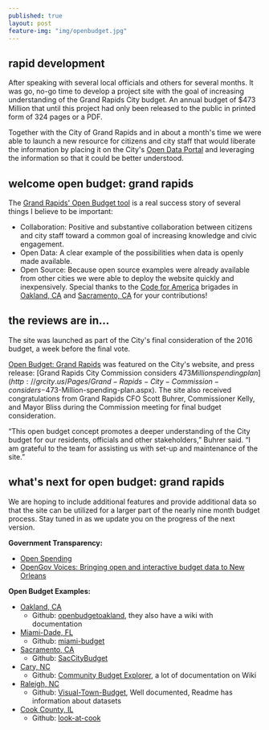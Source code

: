 ```yaml
---
published: true
layout: post
feature-img: "img/openbudget.jpg"
---
```



## rapid development
After speaking with several local officials and others for several months. It was go, no-go time to develop a project site with the goal of increasing understanding of the Grand Rapids City budget. An annual budget of $473 Million that until this project had only been released to the public in printed form of 324 pages or a PDF.    

Together with the City of Grand Rapids and in about a month's time we were able to launch a new resource for citizens and city staff that would liberate the information by placing it on the City's [Open Data Portal](http://data.grcity.us/) and leveraging the information so that it could be better understood.

## welcome open budget: grand rapids
The [Grand Rapids' Open Budget tool](http://openbudgetgr.org) is a real success story of several things I believe to be important:

- Collaboration: Positive and substantive collaboration between citizens and city staff toward a common goal of increasing knowledge and civic engagement.
- Open Data: A clear example of the possibilities when data is openly made available.
- Open Source: Because open source examples were already available from other cities we were able to deploy the website quickly and inexpensively. Special thanks to the [Code for America](https://www.codeforamerica.org) brigades in [Oakland, CA](http://openbudgetoakland.org) and [Sacramento, CA](http://openbudgetsac.org) for your contributions!

## the reviews are in...
The site was launched as part of the City's final consideration of the 2016 budget, a week before the final vote.

[Open Budget: Grand Rapids](http://openbudgetgr.org) was featured on the City's website, and press release: [Grand Rapids City Commission considers $473 Million spending plan](http://grcity.us/Pages/Grand-Rapids-City-Commission-considers-$473-Million-spending-plan.aspx). The site also received congratulations from Grand Rapids CFO Scott Buhrer, Commissioner Kelly, and Mayor Bliss during the Commission meeting for final budget consideration.

“This open budget concept promotes a deeper understanding of the City budget for our residents, officials and other stakeholders,” Buhrer said. “I am grateful to the team for assisting us with set-up and maintenance of the site.”

## what's next for open budget: grand rapids
We are hoping to include additional features and provide additional data so that the site can be utilized for a larger part of the nearly nine month budget process. Stay tuned in as we update you on the progress of the next version.



**Government Transparency:**

- [Open Spending](https://openspending.org)
- [OpenGov Voices: Bringing open and interactive budget data to New Orleans](http://sunlightfoundation.com/blog/2014/05/02/opengov-voices-bringing-open-and-interactive-budget-data-to-new-orleans/)

**Open Budget Examples:**

- [Oakland, CA](http://openbudgetoakland.org)
  - Github: [openbudgetoakland](https://github.com/openoakland/openbudgetoakland), they also have a wiki with documentation
- [Miami-Dade, FL](http://miamigraph.com/)
  - Github: [miami-budget](https://github.com/Code-for-Miami/miami-budget)
- [Sacramento, CA](http://openbudgetsac.org)
  - Github: [SacCityBudget](https://github.com/code4sac/SacCityBudget)
- [Cary, NC](http://communitybudgets.org/sites/carync/operating)
  - Github: [Community Budget Explorer](https://github.com/DemocracyApps/Community-Budget-Explorer), a lot of documentation on Wiki
- [Raleigh, NC](http://openmaps.raleighnc.gov/budgetvisualization/expenses)
  - Github: [Visual-Town-Budget](https://github.com/CORaleigh/visual-town-budget), Well documented, Readme has information about datasets
- [Cook County, IL](http://lookatcook.com)
  - Github: [look-at-cook](https://github.com/open-city/look-at-cook)

